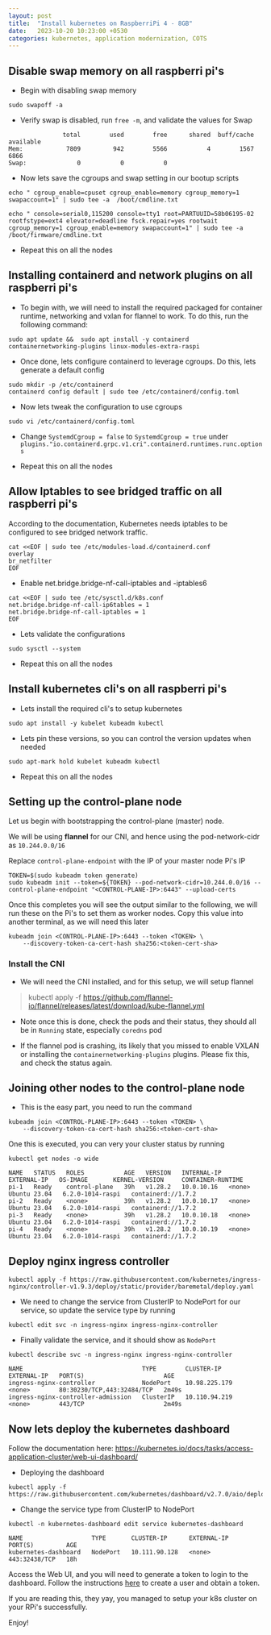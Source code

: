 ```yaml
---
layout: post
title:  "Install kubernetes on RaspberriPi 4 - 8GB"
date:   2023-10-20 10:23:00 +0530
categories: kubernetes, application modernization, COTS
---
```


## Disable swap memory on all raspberri pi's
* Begin with disabling swap memory
```
sudo swapoff -a
```

* Verify swap is disabled, run `free -m`, and validate the values for Swap
```
               total        used        free      shared  buff/cache   available
Mem:            7809         942        5566           4        1567        6866
Swap:              0           0           0
```

* Now lets save the cgroups and swap setting in our bootup scripts

```
echo " cgroup_enable=cpuset cgroup_enable=memory cgroup_memory=1 swapaccount=1" | sudo tee -a  /boot/cmdline.txt
```

```
echo " console=serial0,115200 console=tty1 root=PARTUUID=58b06195-02 rootfstype=ext4 elevator=deadline fsck.repair=yes rootwait cgroup_memory=1 cgroup_enable=memory swapaccount=1" | sudo tee -a /boot/firmware/cmdline.txt
```

* Repeat this on all the nodes

## Installing containerd and network plugins on all raspberri pi's

* To begin with, we will need to install the required packaged for container runtime, networking and vxlan for flannel to work. To do this, run the following command:
```
sudo apt update &&  sudo apt install -y containerd containernetworking-plugins linux-modules-extra-raspi
```

* Once done, lets configure containerd to leverage cgroups. Do this, lets generate a default config
```
sudo mkdir -p /etc/containerd
containerd config default | sudo tee /etc/containerd/config.toml
```

* Now lets tweak the configuration to use cgroups
```
sudo vi /etc/containerd/config.toml
```

* Change `SystemdCgroup = false` to `SystemdCgroup = true` under `plugins."io.containerd.grpc.v1.cri".containerd.runtimes.runc.options`

* Repeat this on all the nodes

## Allow Iptables to see bridged traffic on all raspberri pi's
According to the documentation, Kubernetes needs iptables to be configured to see bridged network traffic.

```
cat <<EOF | sudo tee /etc/modules-load.d/containerd.conf
overlay
br_netfilter
EOF
```

* Enable net.bridge.bridge-nf-call-iptables and -iptables6

```
cat <<EOF | sudo tee /etc/sysctl.d/k8s.conf 
net.bridge.bridge-nf-call-ip6tables = 1 
net.bridge.bridge-nf-call-iptables = 1 
EOF
```

* Lets validate the configurations
```
sudo sysctl --system
```

* Repeat this on all the nodes

## Install kubernetes cli's on all raspberri pi's

* Lets install the required cli's to setup kubernetes
```
sudo apt install -y kubelet kubeadm kubectl
```

* Lets pin these versions, so you can control the version updates when needed
```
sudo apt-mark hold kubelet kubeadm kubectl
```

* Repeat this on all the nodes


## Setting up the control-plane node

Let us begin with bootstrapping the control-plane (master) node. 

We will be using **flannel** for our CNI, and hence using the pod-network-cidr as `10.244.0.0/16`

Replace `control-plane-endpoint` with the IP of your master node Pi's IP

```
TOKEN=$(sudo kubeadm token generate)
sudo kubeadm init --token=${TOKEN} --pod-network-cidr=10.244.0.0/16 --control-plane-endpoint "<CONTROL-PLANE-IP>:6443" --upload-certs
```

Once this completes you will see the output similar to the following, we will run these on the Pi's to set them as worker nodes.
Copy this value into another terminal, as we will need this later

```
kubeadm join <CONTROL-PLANE-IP>:6443 --token <TOKEN> \
	--discovery-token-ca-cert-hash sha256:<token-cert-sha>
```

### Install the CNI
* We will need the CNI installed, and for this setup, we will setup flannel
> kubectl apply -f https://github.com/flannel-io/flannel/releases/latest/download/kube-flannel.yml

* Note once this is done, check the pods and their status, they should all be in `Running` state, especially `coredns` pod

* If the flannel pod is crashing, its likely that you missed to enable VXLAN or installing the `containernetworking-plugins` plugins. Please fix this, and check the status again.

## Joining other nodes to the control-plane node
* This is the easy part, you need to run the command

```
kubeadm join <CONTROL-PLANE-IP>:6443 --token <TOKEN> \
	--discovery-token-ca-cert-hash sha256:<token-cert-sha>
```

One this is executed, you can very your cluster status by running 

```
kubectl get nodes -o wide
```

```
NAME   STATUS   ROLES           AGE   VERSION   INTERNAL-IP   EXTERNAL-IP   OS-IMAGE       KERNEL-VERSION     CONTAINER-RUNTIME
pi-1   Ready    control-plane   39h   v1.28.2   10.0.10.16   <none>        Ubuntu 23.04   6.2.0-1014-raspi   containerd://1.7.2
pi-2   Ready    <none>          39h   v1.28.2   10.0.10.17   <none>        Ubuntu 23.04   6.2.0-1014-raspi   containerd://1.7.2
pi-3   Ready    <none>          39h   v1.28.2   10.0.10.18   <none>        Ubuntu 23.04   6.2.0-1014-raspi   containerd://1.7.2
pi-4   Ready    <none>          39h   v1.28.2   10.0.10.19   <none>        Ubuntu 23.04   6.2.0-1014-raspi   containerd://1.7.2
```

## Deploy nginx ingress controller
```
kubectl apply -f https://raw.githubusercontent.com/kubernetes/ingress-nginx/controller-v1.9.3/deploy/static/provider/baremetal/deploy.yaml
```

* We need to change the service from ClusterIP to NodePort for our service, so update the service type by running
```
kubectl edit svc -n ingress-nginx ingress-nginx-controller
```

* Finally validate the service, and it should show as `NodePort`
```
kubectl describe svc -n ingress-nginx ingress-nginx-controller
```

```
NAME                                 TYPE        CLUSTER-IP      EXTERNAL-IP   PORT(S)                      AGE
ingress-nginx-controller             NodePort    10.98.225.179   <none>        80:30230/TCP,443:32484/TCP   2m49s
ingress-nginx-controller-admission   ClusterIP   10.110.94.219   <none>        443/TCP                      2m49s
```

## Now lets deploy the kubernetes dashboard

Follow the documentation here: https://kubernetes.io/docs/tasks/access-application-cluster/web-ui-dashboard/

* Deploying the dashboard
```
kubectl apply -f https://raw.githubusercontent.com/kubernetes/dashboard/v2.7.0/aio/deploy/recommended.yaml
```

* Change the service type from ClusterIP to NodePort
```
kubectl -n kubernetes-dashboard edit service kubernetes-dashboard
```

```
NAME                   TYPE       CLUSTER-IP      EXTERNAL-IP   PORT(S)         AGE
kubernetes-dashboard   NodePort   10.111.90.128   <none>        443:32438/TCP   18h
```

Access the Web UI, and you will need to generate a token to login to the dashboard. Follow the instructions [here](https://github.com/kubernetes/dashboard/blob/master/docs/user/access-control/creating-sample-user.md) to create a user and obtain a token.

If you are reading this, they yay, you managed to setup your k8s cluster on your RPi's successfully.

Enjoy!

